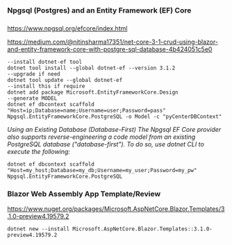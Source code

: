 ### Npgsql (Postgres) and an Entity Framework (EF) Core
### 

https://www.npgsql.org/efcore/index.html

https://medium.com/@nitinsharma17351/net-core-3-1-crud-using-blazor-and-entity-framework-core-with-postgre-sql-database-4b424051c5e0

```
--install dotnet-ef tool
dotnet tool install --global dotnet-ef --version 3.1.2
--upgrade if need
dotnet tool update --global dotnet-ef
--install this if require
dotnet add package Microsoft.EntityFrameworkCore.Design
--generate MODEL
dotnet ef dbcontext scaffold "Host=ip;Database=name;Username=user;Password=pass" Npgsql.EntityFrameworkCore.PostgreSQL -o Model -c "pyCenterDBContext"
```
*Using an Existing Database (Database-First)
The Npgsql EF Core provider also supports reverse-engineering a code model from an existing PostgreSQL database ("database-first"). To do so, use dotnet CLI to execute the following:*

`dotnet ef dbcontext scaffold "Host=my_host;Database=my_db;Username=my_user;Password=my_pw" Npgsql.EntityFrameworkCore.PostgreSQL`

### Blazor Web Assembly App Template/Review

https://www.nuget.org/packages/Microsoft.AspNetCore.Blazor.Templates/3.1.0-preview4.19579.2

`dotnet new --install Microsoft.AspNetCore.Blazor.Templates::3.1.0-preview4.19579.2`